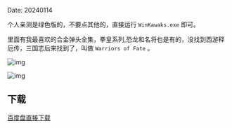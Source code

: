 Date: 20240114 


个人亲测是绿色版的，不要点其他的，直接运行 `WinKawaks.exe` 即可。

里面有我最喜欢的合金弹头全集，拳皇系列,恐龙和名将也是有的，没找到西游释厄传，三国志后来找到了，叫做 `Warriors of Fate` 。


![img]({static}/images/2024/jieji_1.png)

![img]({static}/images/2024/jieji_2.png)

## 下载

<a class="btn btn-primary" target="_blank"
    href="https://pan.baidu.com/s/1_-j2EP3JK1ggdqVYWg5pRQ?pwd=i39o"><span
        class="glyphicon glyphicon-download-alt" aria-hidden="true"></span>
    百度盘直接下载
</a>
